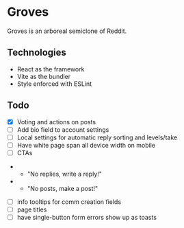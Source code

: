 # Groves

Groves is an arboreal semiclone of Reddit.

## Technologies

- React as the framework
- Vite as the bundler
- Style enforced with ESLint

## Todo

- [x] Voting and actions on posts
- [ ] Add bio field to account settings
- [ ] Local settings for automatic reply sorting and levels/take
- [ ] Have white page span all device width on mobile
- [ ] CTAs
- - "No replies, write a reply!"
- - "No posts, make a post!"
- [ ] info tooltips for comm creation fields
- [ ] page titles
- [ ] have single-button form errors show up as toasts
